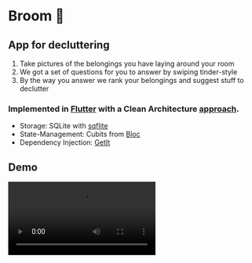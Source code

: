 # Broom 🧹

## App for decluttering

1. Take pictures of the belongings you have laying around your room
2. We got a set of questions for you to answer by swiping tinder-style
3. By the way you answer we rank your belongings and suggest stuff to declutter

### Implemented in [Flutter](http://flutter.dev/docs/) with a Clean Architecture [approach](https://resocoder.com/flutter-clean-architecture-tdd/).

- Storage: SQLite with [sqflite](https://pub.dev/packages/sqflite)
- State-Management: Cubits from [Bloc](https://pub.dev/packages/flutter_bloc)
- Dependency Injection: [GetIt](https://pub.dev/packages/get_it)

## Demo
<video src="./info/demo.mp4" width="300" />